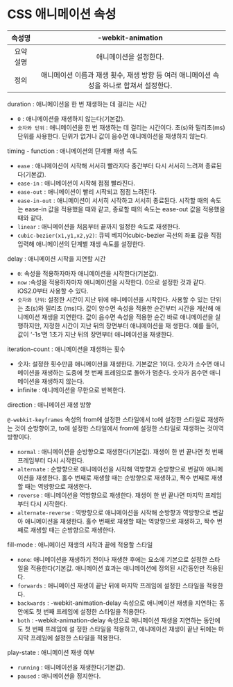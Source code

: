 # CSS 애니메이션 속성

|  속성명   |                      -webkit-animation                       |
| :-------: | :----------------------------------------------------------: |
| 요약 설명 |                    애니메이션을 설정한다.                    |
|   정의    | 애니메이션 이름과 재생 횟수, 재생 방향 등 여러 애니메이션 속성을 하나로 합쳐서 설정한다. |



duration : 애니메이션을 한 번 재생하는 데 걸리는 시간

- `0` : 애니메이션을 재생하지 않는다(기본값).
- `숫자와 단위` : 애니메이션을 한 번 재생하는 데 걸리는 시간이다. 초(s)와 밀리초(ms) 단위를 사용한다. 단위가 없거나 값이 음수면 애니메이션을 재생하지 않는다.



timing - function : 애니메이션의 단계별 재생 속도

- `ease` : 애니메이션이 시작해 서서히 빨라지다 중간부터 다시 서서히 느려져 종료된다(기본값).
- `ease-in` : 애니메이션이 시작해 점점 빨라진다.
- `ease-out` : 애니메이션이 빨리 시작되고 점점 느려진다.
- `ease-in-out` : 애니메이션이 서서히 시작하고 서서히 종료된다. 시작할 때의 속도는 ease-in 값을 적용했을 때와 같고, 종료할 때의 속도는 ease-out 값을 적용했을 때와 같다.
- `linear` : 애니메이션을 처음부터 끝까지 일정한 속도로 재생한다.
- `cubic-bezier(x1,y1,x2,y2)`: 큐빅 베지어cubic-bezier 곡선의 좌표 값을 직접 입력해 애니메이션의 단계별 재생 속도를 설정한다.



delay : 애니메이션 시작을 지연할 시간

- `0`: 속성을 적용하자마자 애니메이션을 시작한다(기본값).
- `now` :속성을 적용하자마자 애니메이션을 시작한다. 0으로 설정한 것과 같다. iOS2.0부터 사용할 수 있다.
- `숫자와 단위`: 설정한 시간이 지난 뒤에 애니메이션을 시작한다. 사용할 수 있는 단위는 초(s)와 밀리초 (ms)다. 값이 양수면 속성을 적용한 순간부터 시간을 계산해 애니메이션 재생을 지연한다. 값이 음수면 속성을 적용한 순간 바로 애니메이션을 실행하지만, 지정한 시간이 지난 뒤의 장면부터 애니메이션을 재 생한다. 예를 들어, 값이 ‘-1s’면 1초가 지난 뒤의 장면부터 애니메이션을 재생한다.



iteration-count : 애니메이션을 재생하는 횟수

- 숫자: 설정한 횟수만큼 애니메이션을 재생한다. 기본값은 1이다. 숫자가 소수면 애니메이션을 재생하는 도중에 첫 번째 프레임으로 돌아가 멈춘다. 숫자가 음수면 애니메이션을 재생하지 않는다.
- infinite : 애니메이션을 무한으로 반복한다.



direction : 애니메이션 재생 방향

`@-webkit-keyframes` 속성의 from에 설정한 스타일에서 to에 설정한 스타일로 재생하는 것이 순방향이고, to에 설정한 스타일에서 from에 설정한 스타일로 재생하는 것이역방향이다.

- `normal` : 애니메이션을 순방향으로 재생한다(기본값). 재생이 한 번 끝나면 첫 번째 프레임부터 다시 시작한다.
- `alternate` : 순방향으로 애니메이션을 시작해 역방향과 순방향으로 번갈아 애니메이션을 재생한다. 홀수 번째로 재생할 때는 순방향으로 재생하고, 짝수 번째로 재생할 때는 역방향으로 재생한다.
- `reverse` : 애니메이션을 역방향으로 재생한다. 재생이 한 번 끝나면 마지막 프레임부터 다시 시작한다.
- `alternate-reverse` : 역방향으로 애니메이션을 시작해 순방향과 역방향으로 번갈아 애니메이션을 재생한다. 홀수 번째로 재생할 때는 역방향으로 재생하고, 짝수 번째로 재생할 때는 순방향으로 재생한다.



fill-mode : 애니메이션 재생의 시작과 끝에 적용할 스타일

- `none`: 애니메이션을 재생하기 전이나 재생한 후에는 요소에 기본으로 설정한 스타일을 적용한다(기본값. 애니메이션 효과는 애니메이션에 정의된 시간동안만 적용된다.
- `forwards` : 애니메이션 재생이 끝난 뒤에 마지막 프레임에 설정한 스타일을 적용한다.
- `backwards` : -webkit-animation-delay 속성으로 애니메이션 재생을 지연하는 동안에도 첫 번째 프레임에 설정한 스타일을 적용한다.
- `both` : -webkit-animation-delay 속성으로 애니메이션 재생을 지연하는 동안에도 첫 번째 프레임에 설 정한 스타일을 적용하고, 애니메이션 재생이 끝난 뒤에는 마지막 프레임에 설정한 스타일을 적용한다.



play-state : 애니메이션 재생 여부

- `running` : 애니메이션을 재생한다(기본값).
- `paused` : 애니메이션을 정지한다.